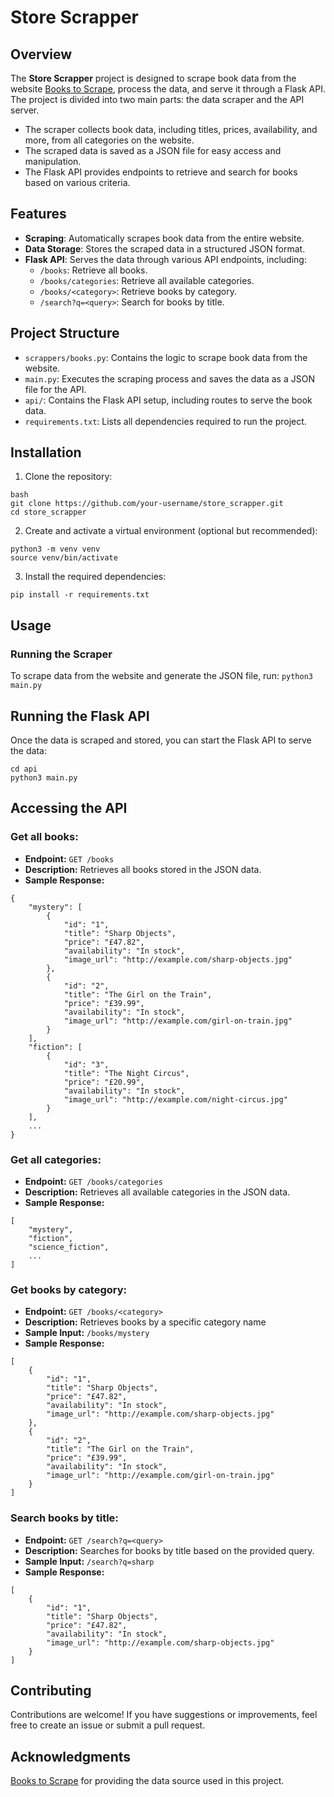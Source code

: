# Store Scrapper

## Overview

The **Store Scrapper** project is designed to scrape book data from the website [Books to Scrape](https://books.toscrape.com/), process the data, and serve it through a Flask API. The project is divided into two main parts: the data scraper and the API server.

- The scraper collects book data, including titles, prices, availability, and more, from all categories on the website.
- The scraped data is saved as a JSON file for easy access and manipulation.
- The Flask API provides endpoints to retrieve and search for books based on various criteria.

## Features

- **Scraping**: Automatically scrapes book data from the entire website.
- **Data Storage**: Stores the scraped data in a structured JSON format.
- **Flask API**: Serves the data through various API endpoints, including:
  - `/books`: Retrieve all books.
  - `/books/categories`: Retrieve all available categories.
  - `/books/<category>`: Retrieve books by category.
  - `/search?q=<query>`: Search for books by title.

## Project Structure

- `scrappers/books.py`: Contains the logic to scrape book data from the website.
- `main.py`: Executes the scraping process and saves the data as a JSON file for the API.
- `api/`: Contains the Flask API setup, including routes to serve the book data.
- `requirements.txt`: Lists all dependencies required to run the project.

## Installation

1. Clone the repository:
```
bash
git clone https://github.com/your-username/store_scrapper.git
cd store_scrapper
```

2. Create and activate a virtual environment (optional but recommended):
``` 
python3 -m venv venv
source venv/bin/activate
```

3. Install the required dependencies:
```
pip install -r requirements.txt
```

## Usage
### Running the Scraper
To scrape data from the website and generate the JSON file, run:
`python3 main.py`

## Running the Flask API
Once the data is scraped and stored, you can start the Flask API to serve the data:
```
cd api
python3 main.py
```

## Accessing the API
### Get all books:
- **Endpoint:** `GET /books`
- **Description:** Retrieves all books stored in the JSON data.
- **Sample Response:**
```
{
    "mystery": [
        {
            "id": "1",
            "title": "Sharp Objects",
            "price": "£47.82",
            "availability": "In stock",
            "image_url": "http://example.com/sharp-objects.jpg"
        },
        {
            "id": "2",
            "title": "The Girl on the Train",
            "price": "£39.99",
            "availability": "In stock",
            "image_url": "http://example.com/girl-on-train.jpg"
        }
    ],
    "fiction": [
        {
            "id": "3",
            "title": "The Night Circus",
            "price": "£20.99",
            "availability": "In stock",
            "image_url": "http://example.com/night-circus.jpg"
        }
    ],
    ...
}
```

### Get all categories: 
- **Endpoint:** `GET /books/categories`
- **Description:** Retrieves all available categories in the JSON data.
- **Sample Response:**
```
[
    "mystery",
    "fiction",
    "science_fiction",
    ...
]
```

### Get books by category:
- **Endpoint:** `GET /books/<category>`
- **Description:** Retrieves books by a specific category name
- **Sample Input:** `/books/mystery`
- **Sample Response:** 
```
[
    {
        "id": "1",
        "title": "Sharp Objects",
        "price": "£47.82",
        "availability": "In stock",
        "image_url": "http://example.com/sharp-objects.jpg"
    },
    {
        "id": "2",
        "title": "The Girl on the Train",
        "price": "£39.99",
        "availability": "In stock",
        "image_url": "http://example.com/girl-on-train.jpg"
    }
]
```

### Search books by title:
- **Endpoint:** `GET /search?q=<query>`
- **Description:** Searches for books by title based on the provided query.
- **Sample Input:** `/search?q=sharp`
- **Sample Response:** 
```
[
    {
        "id": "1",
        "title": "Sharp Objects",
        "price": "£47.82",
        "availability": "In stock",
        "image_url": "http://example.com/sharp-objects.jpg"
    }
]
```

## Contributing
Contributions are welcome! If you have suggestions or improvements, feel free to create an issue or submit a pull request.

## Acknowledgments
[Books to Scrape](https://books.toscrape.com/) for providing the data source used in this project.
